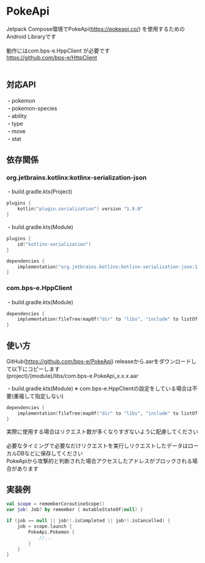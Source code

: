 # PokeApi

Jetpack Compose環境でPokeApi(https://pokeapi.co/) を使用するためのAndroid Libraryです</br>
</br>
動作にはcom.bps-e.HppClient が必要です</br>
https://github.com/bps-e/HttpClient</br>
</br>

## 対応API

・pokemon</br>
・pokemon-species</br>
・ability</br>
・type</br>
・move</br>
・stat</br>

## 依存関係

### org.jetbrains.kotlinx:kotlinx-serialization-json

・build.gradle.kts(Project)
```kotlin
plugins {
    kotlin("plugin.serialization") version "1.9.0"
}
```

・build.gradle.kts(Module)
```kotlin
plugins {
    id("kotlinx-serialization")
}

dependencies {
    implementation("org.jetbrains.kotlinx:kotlinx-serialization-json:1.6.0")
}
```

### com.bps-e.HppClient

・build.gradle.kts(Module)
```kotlin
dependencies {
    implementation(fileTree(mapOf("dir" to "libs", "include" to listOf("*.jar", "*.aar"))))
}
```

## 使い方

GitHub(https://github.com/bps-e/PokeApi) releaseから.aarをダウンロードして以下にコピーします</br>
(project)/(module)/libs/com.bps-e.PokeApi_x.x.x.aar

・build.gradle.kts(Module)
※ com.bps-e.HppClientの設定をしている場合は不要(重複して指定しない)
```kotlin
dependencies {
    implementation(fileTree(mapOf("dir" to "libs", "include" to listOf("*.jar", "*.aar"))))
}
```

実際に使用する場合はリクエスト数が多くなりすぎないように配慮してください<br>
<br>
必要なタイミングで必要なだけリクエストを実行しリクエストしたデータはローカルDBなどに保存してください<br>
PokeApiから攻撃的と判断された場合アクセスしたアドレスがブロックされる場合があります

## 実装例

```kotlin
val scope = rememberCoroutineScope()
var job: Job? by remember { mutableStateOf(null) }

if (job == null || job!!.isCompleted || job!!.isCancelled) {
    job = scope.launch {
        PokeApi.Pokemon {
            //...
        }
    }
}
```
